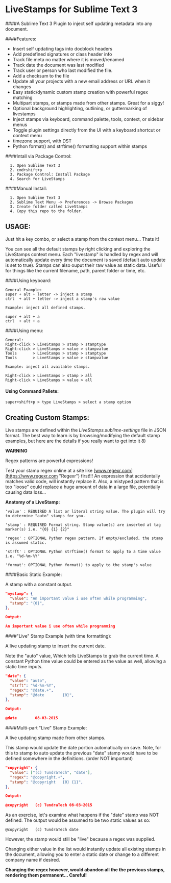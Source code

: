 # LiveStamps for Sublime Text 3

####A Sublime Text 3 Plugin to inject self updating metadata into any document.

####Features:  

  * Insert self updating tags into docblock headers
  * Add predefined signatures or class header info
  * Track file meta no matter where it is moved/renamed
  * Track date the document was last modified
  * Track user or person who last modified the file.
  * Add a checksum to the file
  * Update all your projects with a new email address or URL when it changes
  * Easy static/dynamic custom stamp creation with powerful regex matching
  * Multipart stamps, or stamps made from other stamps. Great for a siggy!
  * Optional background highlighting, outlining, or guttermarking of livestamps 
  * Inject stamps via keyboard, command palette, tools, context, or sidebar menus
  * Toggle plugin settings directly from the UI with a keyboard shortcut or context menu
  * timezone support, with DST
  * Python format() and strftime() formatting support within stamps
  
####Intall via Package Control: 

```
  1. Open Sublime Text 3
  2. cmd+shift+p
  3. Package Control: Install Package
  4. Search for LiveStamps
```

####Manual Install: 

```
  1. Open Sublime Text 3
  2. Sublime Text Menu -> Preferences -> Browse Packages
  3. Create folder called LiveStamps
  4. Copy this repo to the folder.
```



## USAGE:
Just hit a key combo, or select a stamp from the context menu...  Thats it! 

You can see all the default stamps by right clicking and exploring the LiveStamps context menu. Each "livestamp" is handled by regex and will automatically update every time the document is saved (default auto update is set to true). Stamps can also ouput their raw value as static data. Useful for things like the current filename, path, parent folder or time, etc.

####Using keyboard:

```
General Example:
super + alt + letter -> inject a stamp
ctrl  + alt + letter -> inject a stamp's raw value

Example: inject all defined stamps.

super + alt + a                        
ctrl  + alt + a      
```

####Using menu:

```
General:
Right-click > LiveStamps > stamp > stamptype
Right-click > LiveStamps > value > stampvalue
Tools       > LiveStamps > stamp > stamptype
Tools       > LiveStamps > value > stampvalue

Example: inject all available stamps.

Right-click > LiveStamps > stamp > all
Right-click > LiveStamps > value > all
```

#### Using Command Pallete:
```
super+shift+p > type LiveStamps > select a stamp option
```



## Creating Custom Stamps:

Live stamps are defined within the *LiveStamps.sublime-settings* file in JSON format. The best way to learn is by browsing/modifying the default stamp examples, but here are the details if you really want to get into it 8)

**WARNING**

Regex patterns are powerful expressions!
    
Test your stamp regex online at a site like [www.regexr.com](https://www.regexr.com "Regexr") first!!! An expression that accidentally matches valid code, will instantly replace it. Also, a mistyped pattern that is too "loose" could replace a huge amount of data in a large file, potentially causing data loss...



**Anatomy of a LiveStamp:**



```
'value' : REQUIRED A list or literal string value. The plugin will try to determine "auto" stamps for you.

'stamp' : REQUIRED Format string. Stamp value(s) are inserted at tag marker(s) i.e. "{0} {1} {2}"

'regex' : OPTIONAL Python regex pattern. If empty/excluded, the stamp is assumed static.

'strft' : OPTIONAL Python strftime() format to apply to a time value i.e. "%d-%m-%Y"

'format': OPTIONAL Python format() to apply to the stamp's value
```



####Basic Static Example: 



A stamp with a constant output.



```json
"mystamp": {
  "value": "An important value i use often while programming",
  "stamp": "{0}",
},

Output: 

An important value i use often while programming

```



####"Live" Stamp Example (with time formatting): 



A live updating stamp to insert the current date.

Note the "auto" value, Which tells LiveStamps to grab the current time. A constant Python time value could be entered as the value as well, allowing a static time inputs.



```json
"date": {
  "value": "auto",
  "strft": "%d-%m-%Y",
  "regex": "@date.+",
  "stamp": "@date        {0}",
},

Output: 

@date        08-03-2015
```



####Multi-part "Live" Stamp Example: 



A live updating stamp made from other stamps.

This stamp would update the date portion automatically on save. Note, for this to stamp to auto update the previous "date" stamp would have to be defined somewhere in the definitions. (order NOT important)



```json
"copyright": {
  "value": ["(c) TundraTech", "date"],
  "regex": "@copyright.+",
  "stamp": "@copyright   {0} {1}",
},

Output:

@copyright   (c) TundraTech 08-03-2015
```



As an exercise, let's examine what happens if the "date" stamp was NOT defined. The output would be assumed to be two static values as so:



```
@copyright   (c) TundraTech date
```



However, the stamp would still be "live" because a regex was supplied. 

Changing either value in the list would instantly update all existing stamps in the document, allowing you to enter a static date or change to a different company name if desired. 

**Changing the regex however, would abandon all the the previous stamps, rendering them permanent... Careful!**



